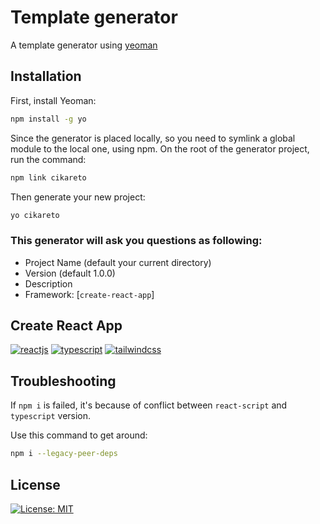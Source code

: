 # Template generator

A template generator using [yeoman](https://yeoman.io/)

## Installation

First, install Yeoman:

```bash
npm install -g yo
```

Since the generator is placed locally, so you need to symlink a global module to the local one, using npm. On the root of the generator project, run the command:

```bash
npm link cikareto
```

Then generate your new project:

```bash
yo cikareto
```

### This generator will ask you questions as following:
- Project Name (default your current directory)
- Version (default 1.0.0)
- Description
- Framework: [`create-react-app`]

## Create React App
[![reactjs](https://img.shields.io/badge/-reactjs-lightgrey?style=flat&logo=react)](https://create-react-app.dev/) [![typescript](https://img.shields.io/badge/-typescript-brightgreen?style=flat&logo=typescript)](https://www.typescriptlang.org/) [![tailwindcss](https://img.shields.io/badge/-tailwindcss-yellow?style=flat&logo=tailwind-css)](https://tailwindcss.com/) 

## Troubleshooting
If `npm i` is failed, it's because of conflict between `react-script` and `typescript` version.

Use this command to get around:

```bash
npm i --legacy-peer-deps
```

## License
[![License: MIT](https://img.shields.io/badge/License-MIT-yellow.svg)](https://opensource.org/licenses/MIT)